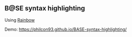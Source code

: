 ## B@SE syntax highlighting

Using [Rainbow](https://craig.is/making/rainbows)

Demo: https://philcon93.github.io/BASE-syntax-highlighting/
